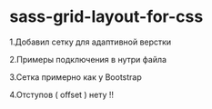 # sass-grid-layout-for-css

1.Добавил сетку для адаптивной верстки

2.Примеры подключения в нутри файла

3.Сетка примерно как у Bootstrap

4.Отступов ( offset ) нету !!
